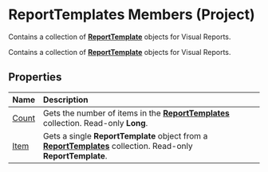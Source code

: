 
# ReportTemplates Members (Project)
 Contains a collection of **[ReportTemplate](bea2838c-60b1-f33d-1b3d-a12382bbeca6.md)** objects for Visual Reports.

 Contains a collection of **[ReportTemplate](bea2838c-60b1-f33d-1b3d-a12382bbeca6.md)** objects for Visual Reports.


## Properties



|**Name**|**Description**|
|:-----|:-----|
|[Count](fcd124b1-b194-a54c-2910-7d4cd0b87055.md)|Gets the number of items in the  **[ReportTemplates](01928892-d57c-8344-05db-d95008b4ba74.md)** collection. Read-only **Long**.|
|[Item](5b26a22e-34ec-4c5c-4adb-d3b43513d62e.md)|Gets a single  **ReportTemplate** object from a **[ReportTemplates](01928892-d57c-8344-05db-d95008b4ba74.md)** collection. Read-only **ReportTemplate**.|
